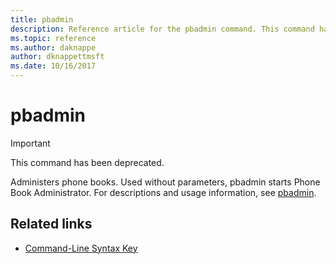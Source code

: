 ```yaml
---
title: pbadmin
description: Reference article for the pbadmin command. This command has been deprecated and isn't guaranteed to be supported in future releases of Windows.
ms.topic: reference
ms.author: daknappe
author: dknappettmsft
ms.date: 10/16/2017
---
```



# pbadmin



>[!IMPORTANT]
> This command has been deprecated.

Administers phone books. Used without parameters, pbadmin starts Phone Book Administrator. For descriptions and usage information, see [pbadmin](/previous-versions/orphan-topics/ws.10/cc755767(v=ws.10)).

## Related links

- [Command-Line Syntax Key](command-line-syntax-key.md)

